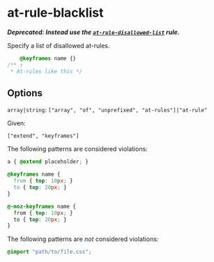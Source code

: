 # at-rule-blacklist

**_Deprecated: Instead use the [`at-rule-disallowed-list`](https://github.com/stylelint/stylelint/tree/13.7.1/lib/rules/at-rule-disallowed-list/README.md) rule._**

Specify a list of disallowed at-rules.

<!-- prettier-ignore -->
```css
    @keyframes name {}
/** ↑
 * At-rules like this */
```

## Options

`array|string`: `["array", "of", "unprefixed", "at-rules"]|"at-rule"`

Given:

```
["extend", "keyframes"]
```

The following patterns are considered violations:

<!-- prettier-ignore -->
```css
a { @extend placeholder; }
```

<!-- prettier-ignore -->
```css
@keyframes name {
  from { top: 10px; }
  to { top: 20px; }
}
```

<!-- prettier-ignore -->
```css
@-moz-keyframes name {
  from { top: 10px; }
  to { top: 20px; }
}
```

The following patterns are _not_ considered violations:

<!-- prettier-ignore -->
```css
@import "path/to/file.css";
```
